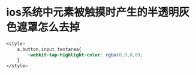 # ios系统中元素被触摸时产生的半透明灰色遮罩怎么去掉

```css
<style>
	a,button,input,textarea{
		-webkit-tap-highlight-color: rgba(0,0,0,0);
	}
</style>
```